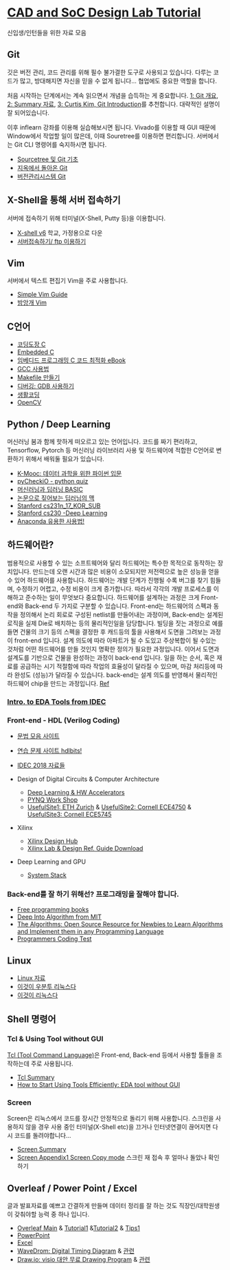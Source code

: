 # [CAD and SoC Design Lab Tutorial](http://soc.postech.ac.kr)
신입생/인턴들을 위한 자료 모음
## Git 
깃은 버전 관리, 코드 관리를 위해 필수 불가결한 도구로 사용되고 있습니다. 
다루는 코드가 많고, 방대해지면 자신을 믿을 수 없게 됩니다... 협업에도 중요한 역할을 합니다. 


처음 시작하는 단계에서는 계속 읽으면서 개념을 습득하는 게 중요합니다. [1: Git 개요](https://postechackr-my.sharepoint.com/:b:/g/personal/sunghoon1kim_postech_ac_kr/EaQqzn0Tk5xKiwJKjwRR5N4B1kQPZwFNs9WK-x8rM1sGMA?e=VewVHr), 
[2: Summary 자료](https://github.com/KennethanCeyer/tutorial-git), [3: Curtis Kim, Git Introduction](https://postechackr-my.sharepoint.com/:b:/g/personal/sunghoon1kim_postech_ac_kr/EZu9KhChZRFAgZg_R4r_YuwBh5DAXweMnoomIinHuKB15Q?e=jTvfCl)를 추천합니다. 대략적인 설명이 잘 되어있습니다.

이후 inflearn 강좌를 이용해 실습해보시면 됩니다. 
Vivado를 이용할 때 GUI 때문에 Window에서 작업할 일이 많은데, 이때 Souretree를 이용하면 편리합니다. 
서버에서는 Git CLI 명령어를 숙지하시면 됩니다. 

* [Sourcetree 및 Git 기초](https://www.inflearn.com/course/git-and-github/)  
* [지옥에서 돌아온 Git](https://www.inflearn.com/course/%EC%A7%80%EC%98%A5%EC%97%90%EC%84%9C-%EC%98%A8-git/)
* [버전관리시스템 Git](https://www.inflearn.com/course/git-2/)

## X-Shell을 통해 서버 접속하기
서버에 접속하기 위해 터미널(X-Shell, Putty 등)을 이용합니다. 
* [X-shell v6](https://www.netsarang.co.kr/news/ver6_release.html) 학교, 가정용으로 다운
* [서버접속하기/ ftp 이용하기](https://postechackr-my.sharepoint.com/:b:/g/personal/sunghoon1kim_postech_ac_kr/EUCD4Nt_0w5OkyiSGQQpOy4B5DX_FqI5xWOn9UAo4AFw1w?e=XuxaiO)

## Vim
서버에서 텍스트 편집기 Vim을 주로 사용합니다. 
* [Simple Vim Guide](https://github.com/johngrib/simple_vim_guide/blob/master/README.md) 
* [밤앙개 Vim](https://m.blog.naver.com/PostList.nhn?blogId=nfwscho&categoryNo=45&logCode=0) 

## C언어
* [코딩도장 C](https://dojang.io/course/view.php?id=2)
* [Embedded C](http://www.seoulworkshop.org/tag/Embedded_C?fbclid=IwAR1w9VR1a3uBb8Y7vSM6ystwe_4gjCK9XstcvDjiMZcDpaKnFJrsYni87-o) 
* [임베디드 프로그래밍 C 코드 최적화 eBook](http://book.interpark.com/product/BookDisplay.do?_method=detail&sc.shopNo=0001100000&sc.prdNo=250377090&sc.saNo=007&bnid1=book_2015&bnid2=bottom&bnid3=Author&bnid4=relate_book)
* [GCC 사용법](http://seolin.tistory.com/73)
* [Makefile 만들기](http://bowbowbow.tistory.com/12)
* [디버깅: GDB 사용하기](http://blog.naver.com/PostView.nhn?blogId=shumin&logNo=220769056921&parentCategoryNo=&categoryNo=40&viewDate=&isShowPopularPosts=true&from=search)
* [생활코딩](https://opentutorials.org/course/1) 
* [OpenCV](https://www.youtube.com/playlist?list=PLvX6vpRszMkye9Zj16aG9J063A9rBfBj2) 

## Python / Deep Learning 
머신러닝 붐과 함께 핫하게 떠오르고 있는 언어입니다. 코드를 짜기 편리하고, Tensorflow, Pytorch 등 머신러닝 라이브러리 사용 및 하드웨어에 적합한 C언어로 변환하기 위해서 배워둘 필요가 있습니다. 
* [K-Mooc: 데이터 과학을 위한 파이썬 입문](https://github.com/TeamLab/Gachon_CS50_Python_KMOOC)
* [pyCheckiO - python quiz](https://py.checkio.org/)
* [머신러닝과 딥러닝 BASIC](https://www.edwith.org/others26)
* [논문으로 짚어보는 딥러닝의 맥](https://www.edwith.org/deeplearningchoi) 
* [Stanford cs231n_17_KOR_SUB](https://github.com/insurgent92/CS231N_17_KOR_SUB?fbclid=IwAR1vbL12UiUKEcKlQgJafIHh5qwr8NfaOIGfDa11vJm8ACZmWpm8greFqG8)
* [Stanford cs230 -Deep Learning](https://stanford.edu/~shervine/teaching/cs-230/cheatsheet-convolutional-neural-networks?fbclid=IwAR0nVQBbsFR271fNtsiewA9x1jnP0Hp0j0nkx47kWKkNA7turD-ksT0nyQY)
* [Anaconda 유용한 사용법!](https://provia.tistory.com/55) 

## 하드웨어란?
범용적으로 사용할 수 있는 소프트웨어와 달리 하드웨어는 특수한 목적으로 동작하는 장치입니다. 만드는데 오랜 시간과 많은 비용이 소모되지만 저전력으로 높은 성능을 얻을 수 있어 하드웨어를 사용합니다. 하드웨어는 개발 단계가 진행될 수록 버그를 찾기 힘들며, 수정하기 어렵고, 수정 비용이 크게 증가합니다. 따라서 각각의 개발 프로세스를 이해하고 준수하는 일이 무엇보다 중요합니다. 하드웨어를 설계하는 과정은 크게 Front-end와 Back-end 두 가지로 구분할 수 있습니다. Front-end는 하드웨어의 스펙과 동작을 정의해서 논리 회로로 구성된 netlist를 만들어내는 과정이며, Back-end는 설계된 로직을 실제 Die로 배치하는 등의 물리적인일을 담당합니다. 빌딩을 짓는 과정으로 예를 들면 건물의 크기 등의 스펙을 결정한 후 캐드등의 툴을 사용해서 도면을 그려보는 과정이 front-end 입니다. 설계 의도에 따라 아파트가 될 수 도있고 주상복합이 될 수있는 것처럼 어떤 하드웨어를 만들 것인지 명확한 정의가 필요한 과정입니다. 이어서 도면과 설계도를 기반으로 건물을 완성하는 과정이 back-end 입니다. 일을 하는 순서, 혹은 재료를 공급하는 시기 적절함에 따라 작업의 효율성이 달라질 수 있으며, 마감 처리등에 따라 완성도 (성능)가 달라질 수 있습니다. back-end는 설계 의도를 반영해서 물리적인 하드웨어 chip을 만드는 과정입니다.
[Ref](http://sharebook.kr/pages/viewpage.action?pageId=9437607)

### [Intro. to EDA Tools from IDEC](https://postechackr-my.sharepoint.com/:b:/g/personal/sunghoon1kim_postech_ac_kr/ESZoiswddKFNnuuUAbuFEkABf2FO0CURwxHzSgMV8ZHdEA?e=cETyeJ)
### Front-end - HDL (Verilog Coding)
* [문법 모음 사이트](http://verilog.renerta.com/source/vrg00038.htm) 
* [연습 문제 사이트 hdlbits!](https://hdlbits.01xz.net/wiki/Main_Page)
* [IDEC 2018 자료들](https://postechackr-my.sharepoint.com/:f:/g/personal/sunghoon1kim_postech_ac_kr/EhxHE6dNYbBKkWHsAkr--AsBts9atLa5oYiKB8LzfZ1nBg?e=jNRFGP)
* Design of Digital Circuits & Computer Architecture 
  - [Deep Learning & HW Accelerators](https://github.com/fengbintu/Neural-Networks-on-Silicon)
  - [PYNQ Work Shop](https://github.com/Xilinx/PYNQ_Workshop) 
  - [UsefulSite1: ETH Zurich](https://www.youtube.com/watch?v=g3yH68hAaSk&list=PL5Q2soXY2Zi9JXe3ywQMhylk_d5dI-TM7) & [UsefulSite2: Cornell ECE4750](https://www.csl.cornell.edu/courses/ece4750/readings.html) & [UsefulSite3: Cornell ECE5745](https://www.csl.cornell.edu/courses/ece5745/handouts.html)
* Xilinx 
  - [Xilinx Design Hub](https://www.xilinx.com/support/documentation-navigation/design-hubs.html)
  - [Xilinx Lab & Design Ref. Guide Download](https://www.xilinx.com/training/downloads.html)

* Deep Learning and GPU
  - [System Stack](https://github.com/zhangruiskyline/DeepLearning/blob/master/doc/system.md)
 ### Back-end를 잘 하기 위해선? 프로그래밍을 잘해야 합니다. 
 * [Free programming books](https://github.com/EbookFoundation/free-programming-books/blob/master/free-programming-books.md?fbclid=IwAR1eEcSeLhYSkTps68RE3bjvGEuCGBU5QjpSIEEVIOJ_yCqoijc8wSKDXQs#vim) 
 * [Deep Into Algorithm from MIT](https://www.edwith.org/introalgorithm)
 * [The Algorithms: Open Source Resource for Newbies to Learn Algorithms and Implement them in any Programming Language](https://github.com/TheAlgorithms)
 * [Programmers Coding Test](https://programmers.co.kr/learn/challenges) 

## Linux
* [Linux 자료](https://postechackr-my.sharepoint.com/:f:/g/personal/sunghoon1kim_postech_ac_kr/Es4a1QxvLkBHqBsVsO5zuYgBDhTDqjGPtcnxS7Y2dpENxg?e=1LCcQW) 
* [이것이 우분투 리눅스다](https://www.inflearn.com/course/%EC%9D%B4%EA%B2%83%EC%9D%B4-%EC%9A%B0%EB%B6%84%ED%88%AC-%EB%A6%AC%EB%88%85%EC%8A%A4%EB%8B%A4/)
* [이것이 리눅스다](https://www.inflearn.com/course/%EC%9D%B4%EA%B2%83%EC%9D%B4-%EB%A6%AC%EB%88%85%EC%8A%A4%EB%8B%A4/)
## Shell 명령어 
### Tcl & Using Tool without GUI
[Tcl (Tool Command Language)](https://ko.wikipedia.org/wiki/Tcl)은 Front-end, Back-end 등에서 사용할 툴들을 조작하는데 주로 사용됩니다. 
* [Tcl Summary](https://www.dropbox.com/sh/ej208jcrqd6o3xz/AAC1udUUn12vucdSTrymvER-a?dl=0) 
* [How to Start Using Tools Efficiently: EDA tool without GUI](https://www.dropbox.com/s/wrlj8w3vyp06vm2/HowToStartUsingToolsEfficiently-v2.pdf?dl=0)

### Screen 
Screen은 리눅스에서 코드를 장시간 안정적으로 돌리기 위해 사용합니다. 스크린을 사용하지 않을 경우 사용 중인 터미널(X-Shell etc)을 끄거나 인터넷연결이 끊어지면 다시 코드를 돌려야합니다... 
* [Screen Summary](https://wikidocs.net/13887)
* [Screen Appendix1 Screen Copy mode](http://michael.thegrebs.com/2008/07/10/screen-copy-mode-can-copy/) 스크린 재 접속 후 얼마나 돌았나 확인하기 


## Overleaf / Power Point / Excel
글과 발표자료를 예쁘고 간결하게 만들며 데이터 정리를 잘 하는 것도 직장인/대학원생이 갖춰야할 능력 중 하나 입니다.
* [Overleaf Main](https://www.overleaf.com/) & [Tutorial1](https://ko.overleaf.com/learn/latex/Main_Page) &[Tutorial2](https://www.dropbox.com/sh/x6bc2yik5x7w81u/AABG3tBJTkVss9hlpYjwm2MJa?dl=0) & [Tips1](https://github.com/Wookai/paper-tips-and-tricks)
* [PowerPoint](https://www.inflearn.com/course/%ED%8C%8C%EC%9B%8C%ED%8F%AC%EC%9D%B8%ED%8A%B8-%EA%B0%95%EC%A2%8C-quick-start/)
* [Excel](https://www.inflearn.com/course/%EC%97%91%EC%85%80-%EA%B0%95%EC%A2%8C/)
* [WaveDrom: Digital Timing Diagram](https://wavedrom.com/) & [관련](https://dreamsailor.tistory.com/5)
* [Draw.io: visio 대안 무료 Drawing Program](https://www.draw.io/)  &  [관련](https://blog.naver.com/PostView.nhn?blogId=julian_dev&logNo=221461148445&parentCategoryNo=&categoryNo=7&viewDate=&isShowPopularPosts=true&from=search)
